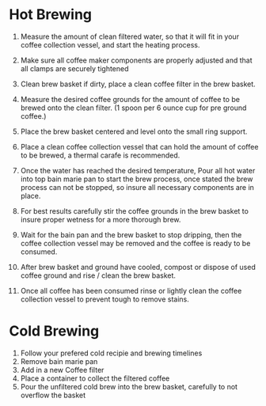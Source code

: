 # Hot Brewing
1. Measure the amount of clean filtered water, so that it will fit in your coffee collection vessel, and start the heating process.
2. Make sure all coffee maker components are properly adjusted and that all clamps are securely tightened

3. Clean brew basket if dirty, place a clean coffee filter in the brew basket.

4. Measure the desired coffee grounds for the amount of coffee to be brewed onto the clean filter. (1 spoon per 6 ounce cup for pre ground coffee.)

5. Place the brew basket centered and level onto the small ring support.

6. Place a clean coffee collection vessel that can hold the amount of coffee to be brewed, a thermal carafe is recommended.

7. Once the water has reached the desired temperature, Pour all hot water into top bain marie pan to start the brew process, once stated the brew process can not be stopped, so insure all necessary components are in place.

8. For best results carefully stir the coffee grounds in the brew basket to insure proper wetness for a more thorough brew.

9. Wait for the bain pan and the brew basket to stop dripping, then the coffee collection vessel may be removed and the coffee is ready to be consumed.

10. After brew basket and ground have cooled, compost or dispose of used coffee ground and rise / clean the brew basket.

11. Once all coffee has been consumed rinse or lightly clean the coffee collection vessel to prevent tough to remove stains.

# Cold Brewing
1. Follow your prefered cold recipie and brewing timelines
2. Remove bain marie pan
3. Add in a new Coffee filter
4. Place a container to collect the filtered coffee
5. Pour the unfiltered cold brew into the brew basket, carefully to not overflow the basket
